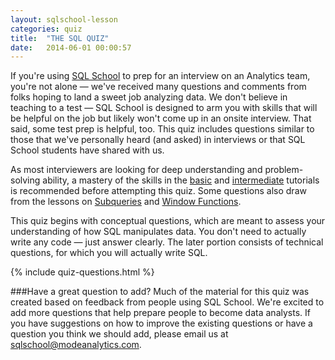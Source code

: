 ```yaml
---
layout: sqlschool-lesson
categories: quiz
title:  "THE SQL QUIZ"
date:   2014-06-01 00:00:57
---
```


If you're using [SQL School](/) to prep for an interview on an Analytics team, you're not alone &mdash; we've received many questions and comments from folks hoping to land a sweet job analyzing data. We don't believe in teaching to a test &mdash; SQL School is designed to arm you with skills that will be helpful on the job but likely won't come up in an onsite interview. That said, some test prep is helpful, too. This quiz includes questions similar to those that we've personally heard (and asked) in interviews or that SQL School students have shared with us.


As most interviewers are looking for deep understanding and problem-solving ability, a mastery of the skills in the [basic](/the-basics/basic-concepts.html) and [intermediate](/intermediate/aggregation-functions.html) tutorials is recommended before attempting this quiz. Some questions also draw from the lessons on [Subqueries](/advanced/subqueries.html) and [Window Functions](/advanced/window-functions.html).

This quiz begins with conceptual questions, which are meant to assess your understanding of how SQL manipulates data. You don't need to actually write any code &mdash; just answer clearly. The later portion consists of technical questions, for which you will actually write SQL.

{% include quiz-questions.html %}

###Have a great question to add?
Much of the material for this quiz was created based on feedback from people using SQL School. We're excited to add more questions that help prepare people to become data analysts. If you have suggestions on how to improve the existing questions or have a question you think we should add, please email us at [sqlschool@modeanalytics.com](mailto:sqlschool@modeanalytics.com).